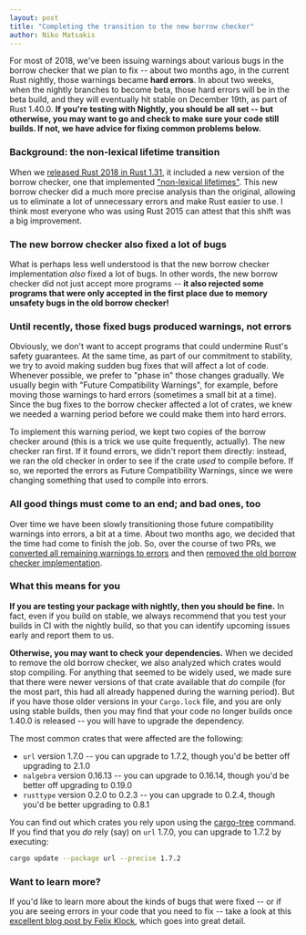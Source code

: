 ```yaml
---
layout: post
title: "Completing the transition to the new borrow checker"
author: Niko Matsakis
---
```


For most of 2018, we've been issuing warnings about various bugs in the
borrow checker that we plan to fix -- about two months ago, in the
current Rust nightly, those warnings became **hard errors**. In about
two weeks, when the nightly branches to become beta, those hard errors
will be in the beta build, and they will eventually hit stable on
December 19th, as part of Rust 1.40.0. **If you're testing with
Nightly, you should be all set -- but otherwise, you may want to go
and check to make sure your code still builds. If not, we have advice
for fixing common problems below.**

### Background: the non-lexical lifetime transition

When we [released Rust 2018 in Rust 1.31][2018], it included a new
version of the borrow checker, one that implemented ["non-lexical
lifetimes"][nll]. This new borrow checker did a much more precise
analysis than the original, allowing us to eliminate a lot of
unnecessary errors and make Rust easier to use. I think most everyone
who was using Rust 2015 can attest that this shift was a big
improvement.

### The new borrow checker also fixed a lot of bugs

What is perhaps less well understood is that the new borrow checker
implementation *also* fixed a lot of bugs. In other words, the new
borrow checker did not just accept more programs -- **it also rejected
some programs that were only accepted in the first place due to memory
unsafety bugs in the old borrow checker!**

[2018]: https://blog.rust-lang.org/2018/12/06/Rust-1.31-and-rust-2018.html
[nll]: https://blog.rust-lang.org/2018/12/06/Rust-1.31-and-rust-2018.html#non-lexical-lifetimes
[MIR]: https://blog.rust-lang.org/2016/04/19/MIR.html

### Until recently, those fixed bugs produced warnings, not errors

Obviously, we don't want to accept programs that could undermine
Rust's safety guarantees. At the same time, as part of our commitment
to stability, we try to avoid making sudden bug fixes that will affect
a lot of code. Whenever possible, we prefer to "phase in" those
changes gradually. We usually begin with "Future Compatibility
Warnings", for example, before moving those warnings to hard errors
(sometimes a small bit at a time). Since the bug fixes to the borrow
checker affected a lot of crates, we knew we needed a warning period
before we could make them into hard errors.

To implement this warning period, we kept two copies of the borrow
checker around (this is a trick we use quite frequently, actually).
The new checker ran first. If it found errors, we didn't report them
directly: instead, we ran the old checker in order to see if the crate
*used* to compile before. If so, we reported the errors as Future
Compatibility Warnings, since we were changing something that used to
compile into errors.

### All good things must come to an end; and bad ones, too

Over time we have been slowly transitioning those future compatibility
warnings into errors, a bit at a time. About two months ago, we
decided that the time had come to finish the job. So, over the course
of two PRs, we [converted all remaining warnings to errors][a] and
then [removed the old borrow checker implementation][b].

[a]: https://github.com/rust-lang/rust/pull/63565
[b]: https://github.com/rust-lang/rust/pull/64790

### What this means for you

**If you are testing your package with nightly, then you should be
fine.** In fact, even if you build on stable, we always recommend that
you test your builds in CI with the nightly build, so that you can
identify upcoming issues early and report them to us.

**Otherwise, you may want to check your dependencies.** When we
decided to remove the old borrow checker, we also analyzed which
crates would stop compiling. For anything that seemed to be widely
used, we made sure that there were newer versions of that crate
available that *do* compile (for the most part, this had all already
happened during the warning period). But if you have those older
versions in your `Cargo.lock` file, and you are only using stable
builds, then you may find that your code no longer builds once 1.40.0
is released -- you will have to upgrade the dependency.

The most common crates that were affected are the following:

* `url` version 1.7.0 -- you can upgrade to 1.7.2, though you'd be better off upgrading to 2.1.0
* `nalgebra` version 0.16.13 -- you can upgrade to 0.16.14, though you'd be better off upgrading to 0.19.0
* `rusttype` version 0.2.0 to 0.2.3 -- you can upgrade to 0.2.4, though you'd be better upgrading to 0.8.1

You can find out which crates you rely upon using the [cargo-tree] command. If you find
that you *do* rely (say) on `url` 1.7.0, you can upgrade to 1.7.2 by executing:

```bash
cargo update --package url --precise 1.7.2
```

[cargo-tree]: https://crates.io/crates/cargo-tree

### Want to learn more?

If you'd like to learn more about the kinds of bugs that were fixed --
or if you are seeing errors in your code that you need to fix -- take
a look at this [excellent blog post by Felix Klock][nllpost], which
goes into great detail.

[nllpost]: https://blog.pnkfx.org/blog/2019/06/26/breaking-news-non-lexical-lifetimes-arrives-for-everyone/
